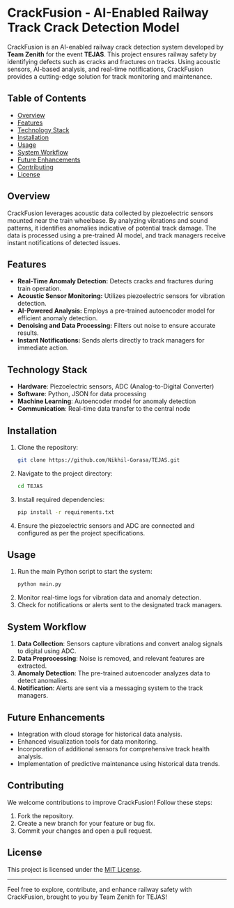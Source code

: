# CrackFusion - AI-Enabled Railway Track Crack Detection Model

CrackFusion is an AI-enabled railway crack detection system developed by **Team Zenith** for the event **TEJAS**. This project ensures railway safety by identifying defects such as cracks and fractures on tracks. Using acoustic sensors, AI-based analysis, and real-time notifications, CrackFusion provides a cutting-edge solution for track monitoring and maintenance.

## Table of Contents
- [Overview](#overview)
- [Features](#features)
- [Technology Stack](#technology-stack)
- [Installation](#installation)
- [Usage](#usage)
- [System Workflow](#system-workflow)
- [Future Enhancements](#future-enhancements)
- [Contributing](#contributing)
- [License](#license)

## Overview
CrackFusion leverages acoustic data collected by piezoelectric sensors mounted near the train wheelbase. By analyzing vibrations and sound patterns, it identifies anomalies indicative of potential track damage. The data is processed using a pre-trained AI model, and track managers receive instant notifications of detected issues.

## Features
- **Real-Time Anomaly Detection:** Detects cracks and fractures during train operation.
- **Acoustic Sensor Monitoring:** Utilizes piezoelectric sensors for vibration detection.
- **AI-Powered Analysis:** Employs a pre-trained autoencoder model for efficient anomaly detection.
- **Denoising and Data Processing:** Filters out noise to ensure accurate results.
- **Instant Notifications:** Sends alerts directly to track managers for immediate action.

## Technology Stack
- **Hardware**: Piezoelectric sensors, ADC (Analog-to-Digital Converter)
- **Software**: Python, JSON for data processing
- **Machine Learning**: Autoencoder model for anomaly detection
- **Communication**: Real-time data transfer to the central node

## Installation
1. Clone the repository:
   ```bash
   git clone https://github.com/Nikhil-Gorasa/TEJAS.git
   ```
2. Navigate to the project directory:
   ```bash
   cd TEJAS
   ```
3. Install required dependencies:
   ```bash
   pip install -r requirements.txt
   ```
4. Ensure the piezoelectric sensors and ADC are connected and configured as per the project specifications.

## Usage
1. Run the main Python script to start the system:
   ```bash
   python main.py
   ```
2. Monitor real-time logs for vibration data and anomaly detection.
3. Check for notifications or alerts sent to the designated track managers.

## System Workflow
1. **Data Collection**: Sensors capture vibrations and convert analog signals to digital using ADC.
2. **Data Preprocessing**: Noise is removed, and relevant features are extracted.
3. **Anomaly Detection**: The pre-trained autoencoder analyzes data to detect anomalies.
4. **Notification**: Alerts are sent via a messaging system to the track managers.

## Future Enhancements
- Integration with cloud storage for historical data analysis.
- Enhanced visualization tools for data monitoring.
- Incorporation of additional sensors for comprehensive track health analysis.
- Implementation of predictive maintenance using historical data trends.

## Contributing
We welcome contributions to improve CrackFusion! Follow these steps:
1. Fork the repository.
2. Create a new branch for your feature or bug fix.
3. Commit your changes and open a pull request.

## License
This project is licensed under the [MIT License](LICENSE).

---
Feel free to explore, contribute, and enhance railway safety with CrackFusion, brought to you by Team Zenith for TEJAS!


